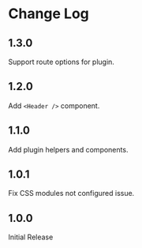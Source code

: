 # Change Log

## 1.3.0

Support route options for plugin.

## 1.2.0

Add `<Header />` component.

## 1.1.0

Add plugin helpers and components.

## 1.0.1

Fix CSS modules not configured issue.

## 1.0.0

Initial Release
